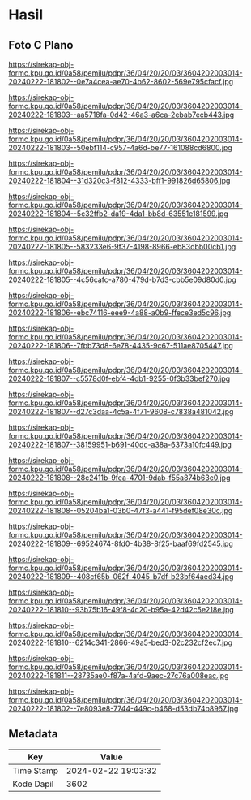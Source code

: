 # Hasil

## Foto C Plano

https://sirekap-obj-formc.kpu.go.id/0a58/pemilu/pdpr/36/04/20/20/03/3604202003014-20240222-181802--0e7a4cea-ae70-4b62-8602-569e795cfacf.jpg

https://sirekap-obj-formc.kpu.go.id/0a58/pemilu/pdpr/36/04/20/20/03/3604202003014-20240222-181803--aa5718fa-0d42-46a3-a6ca-2ebab7ecb443.jpg

https://sirekap-obj-formc.kpu.go.id/0a58/pemilu/pdpr/36/04/20/20/03/3604202003014-20240222-181803--50ebf114-c957-4a6d-be77-161088cd6800.jpg

https://sirekap-obj-formc.kpu.go.id/0a58/pemilu/pdpr/36/04/20/20/03/3604202003014-20240222-181804--31d320c3-f812-4333-bff1-991826d65806.jpg

https://sirekap-obj-formc.kpu.go.id/0a58/pemilu/pdpr/36/04/20/20/03/3604202003014-20240222-181804--5c32ffb2-da19-4da1-bb8d-63551e181599.jpg

https://sirekap-obj-formc.kpu.go.id/0a58/pemilu/pdpr/36/04/20/20/03/3604202003014-20240222-181805--583233e6-9f37-4198-8966-eb83dbb00cb1.jpg

https://sirekap-obj-formc.kpu.go.id/0a58/pemilu/pdpr/36/04/20/20/03/3604202003014-20240222-181805--4c56cafc-a780-479d-b7d3-cbb5e09d80d0.jpg

https://sirekap-obj-formc.kpu.go.id/0a58/pemilu/pdpr/36/04/20/20/03/3604202003014-20240222-181806--ebc74116-eee9-4a88-a0b9-ffece3ed5c96.jpg

https://sirekap-obj-formc.kpu.go.id/0a58/pemilu/pdpr/36/04/20/20/03/3604202003014-20240222-181806--7fbb73d8-6e78-4435-9c67-511ae8705447.jpg

https://sirekap-obj-formc.kpu.go.id/0a58/pemilu/pdpr/36/04/20/20/03/3604202003014-20240222-181807--c5578d0f-ebf4-4db1-9255-0f3b33bef270.jpg

https://sirekap-obj-formc.kpu.go.id/0a58/pemilu/pdpr/36/04/20/20/03/3604202003014-20240222-181807--d27c3daa-4c5a-4f71-9608-c7838a481042.jpg

https://sirekap-obj-formc.kpu.go.id/0a58/pemilu/pdpr/36/04/20/20/03/3604202003014-20240222-181807--38159951-b691-40dc-a38a-6373a10fc449.jpg

https://sirekap-obj-formc.kpu.go.id/0a58/pemilu/pdpr/36/04/20/20/03/3604202003014-20240222-181808--28c2411b-9fea-4701-9dab-f55a874b63c0.jpg

https://sirekap-obj-formc.kpu.go.id/0a58/pemilu/pdpr/36/04/20/20/03/3604202003014-20240222-181808--05204ba1-03b0-47f3-a441-f95def08e30c.jpg

https://sirekap-obj-formc.kpu.go.id/0a58/pemilu/pdpr/36/04/20/20/03/3604202003014-20240222-181809--69524674-8fd0-4b38-8f25-baaf69fd2545.jpg

https://sirekap-obj-formc.kpu.go.id/0a58/pemilu/pdpr/36/04/20/20/03/3604202003014-20240222-181809--408cf65b-062f-4045-b7df-b23bf64aed34.jpg

https://sirekap-obj-formc.kpu.go.id/0a58/pemilu/pdpr/36/04/20/20/03/3604202003014-20240222-181810--93b75b16-49f8-4c20-b95a-42d42c5e218e.jpg

https://sirekap-obj-formc.kpu.go.id/0a58/pemilu/pdpr/36/04/20/20/03/3604202003014-20240222-181810--6214c341-2866-49a5-bed3-02c232cf2ec7.jpg

https://sirekap-obj-formc.kpu.go.id/0a58/pemilu/pdpr/36/04/20/20/03/3604202003014-20240222-181811--28735ae0-f87a-4afd-9aec-27c76a008eac.jpg

https://sirekap-obj-formc.kpu.go.id/0a58/pemilu/pdpr/36/04/20/20/03/3604202003014-20240222-181802--7e8093e8-7744-449c-b468-d53db74b8967.jpg


## Metadata

| Key        | Value               |
| ---------- | ------------------- |
| Time Stamp | 2024-02-22 19:03:32 |
| Kode Dapil | 3602                |



